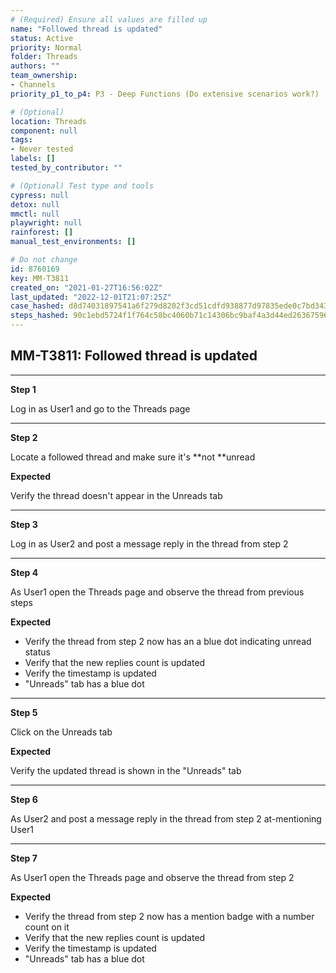 ```yaml
---
# (Required) Ensure all values are filled up
name: "Followed thread is updated"
status: Active
priority: Normal
folder: Threads
authors: ""
team_ownership: 
- Channels
priority_p1_to_p4: P3 - Deep Functions (Do extensive scenarios work?)

# (Optional)
location: Threads
component: null
tags: 
- Never tested
labels: []
tested_by_contributor: ""

# (Optional) Test type and tools
cypress: null
detox: null
mmctl: null
playwright: null
rainforest: []
manual_test_environments: []

# Do not change
id: 8760169
key: MM-T3811
created_on: "2021-01-27T16:56:02Z"
last_updated: "2022-12-01T21:07:25Z"
case_hashed: d8d74031897541a6f279d8202f3cd51cdfd938877d97835ede0c7bd3431d1bec57aa377d5060684edf21ad5edf3c3ae0
steps_hashed: 90c1ebd5724f1f764c58bc4060b71c14306bc9baf4a3d44ed263675968262408d7e11b0e2a3ae979a5b4b1307ae58699
---
```


<!-- (Auto-generated) Based on frontmatter's "key" and "name" -->

## MM-T3811: Followed thread is updated

---

**Step 1**

Log in as User1 and go to the Threads page

---

**Step 2**

Locate a followed thread and make sure it's \*\*not \*\*unread

**Expected**

Verify the thread doesn't appear in the Unreads tab

---

**Step 3**

Log in as User2 and post a message reply in the thread from step 2

---

**Step 4**

As User1 open the Threads page and observe the thread from previous steps

**Expected**

- Verify the thread from step 2 now has an a blue dot indicating unread status
- Verify that the new replies count is updated
- Verify the timestamp is updated
- "Unreads" tab has a blue dot

---

**Step 5**

Click on the Unreads tab

**Expected**

Verify the updated thread is shown in the "Unreads" tab

---

**Step 6**

As User2 and post a message reply in the thread from step 2 at-mentioning User1

---

**Step 7**

As User1 open the Threads page and observe the thread from step 2

**Expected**

- Verify the thread from step 2 now has a mention badge with a number count on it
- Verify that the new replies count is updated
- Verify the timestamp is updated
- "Unreads" tab has a blue dot
